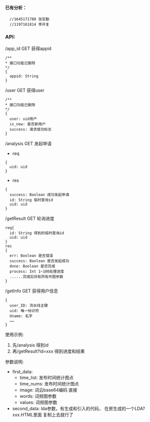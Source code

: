 #### 已有分析：  
````
  //1645171780 张亚勤  
  //1197161814 李开复
````

### API: 
  
/app_id GET 获得appid 
````
/**
* 接口功能已删除
*/
{
  appid: String
}
````
/user GET 获得user
````
/**
* 接口功能已删除
*/
{
  user: uid用户
  is_new: 是否新用户
  success: 请求成功标志
}
````

/analysis GET 发起申请
- req
````
{
  uid: uid
}
````
- res
````
{
  success: Boolean 成功发起申请
  id: String 临时查询id
  uid: uid
}
````
/getResult GET 轮询进度
````
req{
  id: String 得到的临时查询id
  uid: uid
}
res
{
  err: Boolean 是否错误
  success: Boolean 是否发起成功
  done: Boolean 是否完成
  process: Int 1~100处理进度
  ......完成后将有所有作图参数
}
````
/getInfo GET 获得用户信息
````
{
  user_ID: 流水线主键
  uid: 唯一标识符
  Uname: 名字
  ……
}
````

使用示例:  
1. 先/analysis 得到id  
2. 再/getResult?id=xxx 得到进度和结果

参数说明:  
  - first_data: 
    - time_list: 发布时间统计图点
    - time_nums: 发布时间统计图点
    - image: 词云base64编码 直接<img src>
    - words: 词频图参数
    - values: 词频图参数
  - second_data: lda参数，有生成和引入的代码， 在房生成的一个LDA?xxx.HTML里面 复制上去就行了